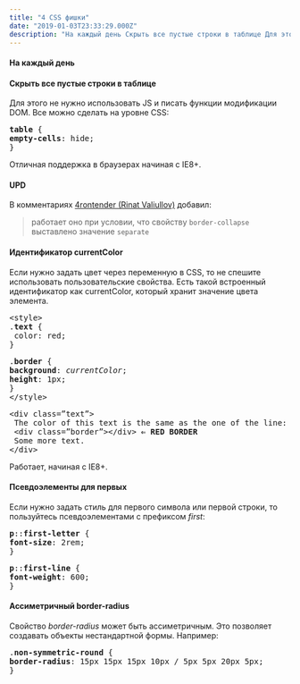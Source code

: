 ```yaml
---
title: "4 CSS фишки"
date: "2019-01-03T23:33:29.000Z"
description: "На каждый день Скрыть все пустые строки в таблице Для этого не нужно использовать JS и писать функции модификации DOM. Все можно"
---
```


<h4>На каждый день</h4>
<h4>Скрыть все пустые строки в таблице</h4>
<p>Для этого не нужно использовать JS и писать функции модификации DOM. Все можно сделать на уровне CSS:</p>
<pre><strong>table</strong> {<br><strong>empty-cells</strong>: hide;<br>}</pre>
<p>Отличная поддержка в браузерах начиная с IE8+.</p>
<h4>UPD</h4>
<p>В комментариях <a href="https://medium.com/u/5a0b4df41f22" target="_blank" rel="noopener noreferrer">4rontender (Rinat Valiullov)</a> добавил:</p>
<blockquote><p>работает оно при условии, что свойству <code>border-collapse</code> выставлено значение <code>separate</code>
</p></blockquote>
<h4>Идентификатор currentColor</h4>
<p>Если нужно задать цвет через переменную в CSS, то не спешите использовать пользовательские свойства. Есть такой встроенный идентификатор как currentColor, который хранит значение цвета элемента.</p>
<pre>&lt;style&gt;<br>.<strong>text</strong> {<br> color: red;<br>}</pre>
<pre>.<strong>border</strong> {<br><strong>background</strong>: <em>currentColor</em>;<br><strong>height</strong>: 1px;<br>}<br>&lt;/style&gt;</pre>
<pre>&lt;div class=”text”&gt;<br> The color of this text is the same as the one of the line:<br> &lt;div class=”border”&gt;&lt;/div&gt; <strong>⇐ RED BORDER</strong><br> Some more text.<br>&lt;/div&gt;</pre>
<p>Работает, начиная с IE8+.</p>
<h4>Псевдоэлементы для первых</h4>
<p>Если нужно задать стиль для первого символа или первой строки, то пользуйтесь псевдоэлементами с префиксом <em>first</em>:</p>
<pre><strong>p</strong>::<strong>first-letter</strong> {<br><strong>font-size</strong>: 2rem;<br>}</pre>
<pre><strong>p</strong>::<strong>first-line</strong> {<br><strong>font-weight</strong>: 600;<br>}</pre>
<h4>Ассиметричный border-radius</h4>
<p>Свойство <em>border-radius</em> может быть ассиметричным. Это позволяет создавать объекты нестандартной формы. Например:</p>
<pre>.<strong>non-symmetric-round</strong> {<br><strong>border-radius</strong>: 15px 15px 15px 10px / 5px 5px 20px 5px;<br>}</pre>



